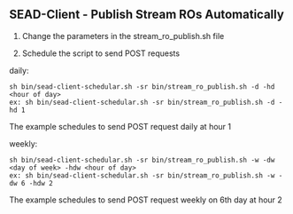 SEAD-Client - Publish Stream ROs Automatically
------------

1. Change the parameters in the stream_ro_publish.sh file

2. Schedule the script to send POST requests

daily:
~~~
sh bin/sead-client-schedular.sh -sr bin/stream_ro_publish.sh -d -hd <hour of day>
ex: sh bin/sead-client-schedular.sh -sr bin/stream_ro_publish.sh -d -hd 1
~~~
The example schedules to send POST request daily at hour 1

weekly:
~~~
sh bin/sead-client-schedular.sh -sr bin/stream_ro_publish.sh -w -dw <day of week> -hdw <hour of day>
ex: sh bin/sead-client-schedular.sh -sr bin/stream_ro_publish.sh -w -dw 6 -hdw 2
~~~
The example schedules to send POST request weekly on 6th day at hour 2
